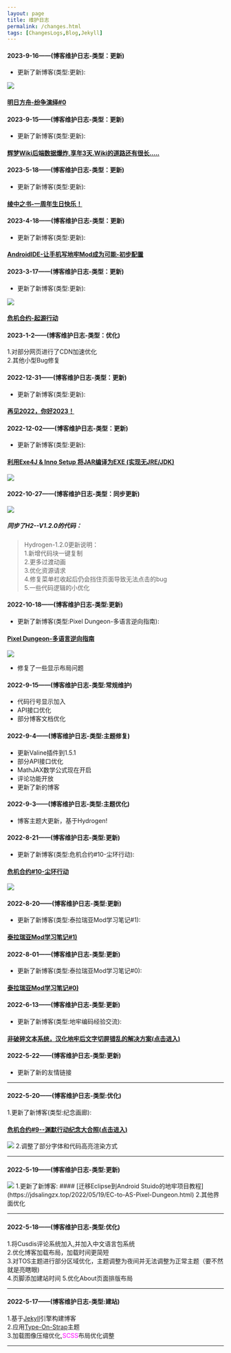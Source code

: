 ```yaml
---
layout: page
title: 维护日志
permalink: /changes.html
tags: [ChangesLogs,Blog,Jekyll]
---
```



#### 2023-9-16——(博客维护日志-类型：更新)
* 更新了新博客(类型:更新):

<img src="https://ak.hycdn.cn/announce/images/20230825/33aac5a49d97f1149d72e704c7735f77.png">

#### [明日方舟-纷争演绎#0](https://jdsalingzx.top/2023/09/15/FZ-0.html)


#### 2023-9-15——(博客维护日志-类型：更新)
* 更新了新博客(类型:更新):

#### [辉梦Wiki后端数据爆炸,享年3天.Wiki的道路还有很长.....](https://jdsalingzx.top/2023/09/15/MediaWikiBomb-Road-is-To-Long.html)

#### 2023-5-18——(博客维护日志-类型：更新)
* 更新了新博客(类型:更新):

#### [绫中之书-一周年生日快乐！](https://jdsalingzx.top/2023/05/18/LingBook-1YearsOld.html)

#### 2023-4-18——(博客维护日志-类型：更新)
* 更新了新博客(类型:更新):

#### [AndroidIDE-让手机写地牢Mod成为可能-初步配置](https://jdsalingzx.top/2023/04/18/AndroidIDE-Write-PDMod.html)

#### 2023-3-17——(博客维护日志-类型：更新)
* 更新了新博客(类型:更新):

<img src="https://rust.coldmint.top/ftp/ling/cdnpng/wr/red.png">

#### [危机合约-起源行动](https://jdsalingzx.top/2023/03/17/Warning-End.html)


#### 2023-1-2——(博客维护日志-类型：优化)
1.对部分网页进行了CDN加速优化  
2.其他小型Bug修复

#### 2022-12-31——(博客维护日志-类型：更新)

* 更新了新博客(类型:更新):
#### [再见2022，你好2023！](https://jdsalingzx.top/2022/12/31/GoodBye2022.html)

#### 2022-12-02——(博客维护日志-类型：更新)

* 更新了新博客(类型:更新):
#### [利用Exe4J & Inno Setup 将JAR编译为EXE (实现无JRE/JDK)](https://jdsalingzx.top/2022/12/02/Exe4j-&-InnoSetup.html)
<img src="https://jdsalingzx.top/assets/img/exe4j/Exe4j1.png">

#### 2022-10-27——(博客维护日志-类型：同步更新)
<img src="https://jdsalingzx.top/theme/logo-h.svg">

##### 同步了H2--V1.2.0的代码：
> Hydrogen-1.2.0更新说明：  
1.新增代码块一键复制  
2.更多过渡动画  
3.优化资源请求  
4.修复菜单栏收起后仍会挡住页面导致无法点击的bug  
5.一些代码逻辑的小优化

#### 2022-10-18——(博客维护日志-类型:更新)
* 更新了新博客(类型:Pixel Dungeon-多语言逆向指南):
#### [Pixel Dungeon-多语言逆向指南](https://jdsalingzx.top/2022/10/18/Smali-To-Pixel-Dungeon-0.html)
<img src="https://jdsalingzx.top/assets/img/mtsmali/langues.png">

* 修复了一些显示布局问题

#### 2022-9-15——(博客维护日志-类型:常规维护)
* 代码行号显示加入
* API接口优化
* 部分博客文档优化

#### 2022-9-4——(博客维护日志-类型:主题修复)
* 更新Valine插件到1.5.1
* 部分API接口优化
* MathJAX数学公式现在开启
* 评论功能开放
* 更新了新的博客

#### 2022-9-3——(博客维护日志-类型:主题优化)
* 博客主题大更新，基于Hydrogen!

#### 2022-8-21——(博客维护日志-类型:更新)
* 更新了新博客(类型:危机合约#10-尘环行动):
#### [危机合约#10-尘环行动](https://jdsalingzx.top/2022/08/21/WR-10.html)
<img src="https://jdsalingzx.top/assets/img/ark/wrnskz2.jpg">

#### 2022-8-20——(博客维护日志-类型:更新)
* 更新了新博客(类型:泰拉瑞亚Mod学习笔记#1):
#### [泰拉瑞亚Mod学习笔记#1)](https://jdsalingzx.top/2022/08/20/Terraria-Study-1.html)

#### 2022-8-01——(博客维护日志-类型:更新)
* 更新了新博客(类型:泰拉瑞亚Mod学习笔记#0):
#### [泰拉瑞亚Mod学习笔记#0)](https://jdsalingzx.top/2022/08/01/Terraria-Study-0.html)

#### 2022-6-13——(博客维护日志-类型:更新)
* 更新了新博客(类型:地牢编码经验交流):
#### [非破碎文本系统，汉化地牢后文字切屏错乱的解决方案(点击进入)](https://jdsalingzx.top/2022/06/13/Reload-Text-Do-you-knows.html)

#### 2022-5-22——(博客维护日志-类型:更新)
* 更新了新的友情链接

---

#### 2022-5-20——(博客维护日志-类型:优化)
1.更新了新博客(类型:纪念画廊):
#### [危机合约#9--渊默行动纪念大合照(点击进入)](https://jdsalingzx.top/2022/05/20/wr-9-ps.html)
<img src="https://jdsalingzx.top/assets/img/ark/wrnskz.jpg">
2.调整了部分字体和代码高亮渲染方式

---
#### 2022-5-19——(博客维护日志-类型:更新)
<img src="https://jdsalingzx.top/assets/img/java/etalogo.jpg"> 
1.更新了新博客:  
#### [迁移Eclipse到Android Stuido的地牢项目教程](https://jdsalingzx.top/2022/05/19/EC-to-AS-Pixel-Dungeon.html) 
2.其他界面优化

---
#### 2022-5-18——(博客维护日志-类型:优化)
1.将Cusdis评论系统加入,并加入中文语言包系统  
2.优化博客加载布局，加载时间更简短  
3.对TOS主题进行部分区域优化，主题调整为夜间并无法调整为正常主题（要不然就是亮瞎眼)  
4.页脚添加建站时间
5.优化About页面排版布局

---
#### 2022-5-17——(博客维护日志-类型:建站)
1.基于[Jekyll](https://jekyllrb.com/)引擎构建博客  
2.应用[Type-On-Strap](https://github.com/sylhare/Type-on-Strap)主题  
3.加载图像压缩优化,<font color="#ff00ff">SCSS</font>布局优化调整

---